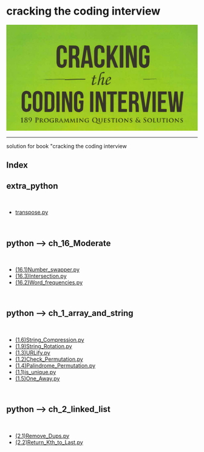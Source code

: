 <p text-align="center"><h1>cracking the coding interview</h1></p><center><img src="img/img.png" alt="image" /></center><hr/>solution for book "cracking the coding interview<p text-align="center"><h2> Index </h2></p><h2>extra_python</h2><br/><ul> <li><a href=" transpose.py" >transpose.py</a></li></ul><br/><h2>python --> ch_16_Moderate</h2><br/><ul> <li><a href=" (16.1)Number_swapper.py" >(16.1)Number_swapper.py</a></li> <li><a href=" (16.3)Intersection.py" >(16.3)Intersection.py</a></li> <li><a href=" (16.2)Word_frequencies.py" >(16.2)Word_frequencies.py</a></li></ul><br/><h2>python --> ch_1_array_and_string</h2><br/><ul> <li><a href=" (1.6)String_Compression.py" >(1.6)String_Compression.py</a></li> <li><a href=" (1.9)String_Rotation.py" >(1.9)String_Rotation.py</a></li> <li><a href=" (1.3)URLify.py" >(1.3)URLify.py</a></li> <li><a href=" (1.2)Check_Permutation.py" >(1.2)Check_Permutation.py</a></li> <li><a href=" (1.4)Palindrome_Permutation.py" >(1.4)Palindrome_Permutation.py</a></li> <li><a href=" (1.1)is_unique.py" >(1.1)is_unique.py</a></li> <li><a href=" (1.5)One_Away.py" >(1.5)One_Away.py</a></li></ul><br/><h2>python --> ch_2_linked_list</h2><br/><ul> <li><a href=" (2.1)Remove_Dups.py" >(2.1)Remove_Dups.py</a></li> <li><a href=" (2.2)Return_Kth_to_Last.py" >(2.2)Return_Kth_to_Last.py</a></li></ul><br/>